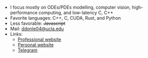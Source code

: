 - I focus mostly on ODEs/PDEs modelling, computer vision, high-performance computing, and low-latency C, C++
- Favorite languages: C++, C, CUDA, Rust, and Python
- Less favorable: ~~Javascript~~
- Mail: ddonle04@ucla.edu
- Links:
  * [Professional website](https://ddonle.com/)
  * [Personal website](https://neumanncondition.com/)
  * [Telegram](https://t.me/doodle_04)

<!---
Continuum3416/Continuum3416 is a ✨ special ✨ repository because its `README.md` (this file) appears on your GitHub profile.
You can click the Preview link to take a look at your changes.
--->
